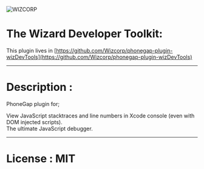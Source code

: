 ![WIZCORP](http://www.wizcorp.jp/wp-content/themes/business-lite/images/all/wizcorp-logo.png)

# The Wizard Developer Toolkit: 

This plugin lives in [https://github.com/Wizcorp/phonegap-plugin-wizDevTools](https://github.com/Wizcorp/phonegap-plugin-wizDevTools)

--------------

# Description :

PhoneGap plugin for;

View JavaScript stacktraces and line numbers in Xcode console (even with DOM injected scripts). <br />
The ultimate JavaScript debugger. 

--------------

# License : MIT